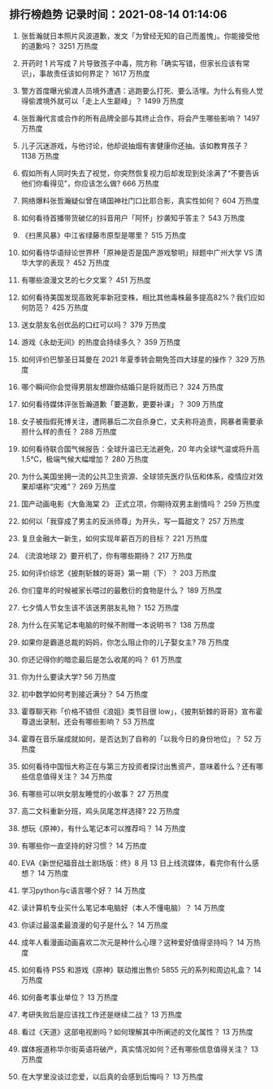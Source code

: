 
## 排行榜趋势 记录时间：2021-08-14 01:14:06
  
  1. 张哲瀚就日本照片风波道歉，发文「为曾经无知的自己而羞愧」。你能接受他的道歉吗？ 3251 万热度
    
  2. 开药时 1 片写成 7 片导致孩子中毒，院方称「确实写错，但家长应该有常识」，事故责任该如何界定？ 1617 万热度
    
  3. 警方首度曝光偷渡人员境外遭遇：逃跑要么打死、要么活埋。为什么有些人觉得偷渡境外就可以「走上人生巅峰」？ 1499 万热度
    
  4. 张哲瀚代言或合作的所有品牌全部与其终止合作，将会产生哪些影响？ 1497 万热度
    
  5. 儿子沉迷游戏，与他讨论，他却说抽烟有害健康你还抽。该如教育孩子？ 1138 万热度
    
  6. 假如所有人同时失去了视觉，你突然恢复视力后却发现到处涂满了“不要告诉他们你看得见”，你应该怎么做? 666 万热度
    
  7. 网络爆料张哲瀚疑似曾在靖国神社门口比耶合影，真实性如何？ 604 万热度
    
  8. 如何看待首播带货破亿的抖音用户「阿怀」抄袭知乎答主？ 543 万热度
    
  9. 《扫黑风暴》中江省绿藤市原型是哪里？ 515 万热度
    
  10. 如何看待华语辩论世界杯「原神是否是国产游戏黎明」辩题中广州大学 VS 清华大学的表现？ 452 万热度
    
  11. 有哪些浪漫文艺的七夕文案？ 451 万热度
    
  12. 如何看待美国发现高致死率新冠变株，相比其他毒株最多提高82%？我们应如何防范？ 425 万热度
    
  13. 送女朋友名创优品的口红可以吗？ 379 万热度
    
  14. 游戏《永劫无间》的热度会持续多久？ 359 万热度
    
  15. 如何评价巴黎圣日耳曼在 2021 年夏季转会期免签四大球星的操作？ 329 万热度
    
  16. 哪个瞬间你会觉得男朋友想跟你结婚只是将就而已？ 324 万热度
    
  17. 如何看待媒体评张哲瀚道歉「要道歉，更要补课」？ 309 万热度
    
  18. 女子被指假死博关注，遭网暴后二次自杀身亡，丈夫称将追责，网暴者需要承担什么样的责任？ 288 万热度
    
  19. 如何看待联合国气候报告：全球升温已无法避免，20 年内全球气温或将升高 1.5℃，极端气候大幅增加？ 280 万热度
    
  20. 为什么美国坐拥一流的公共卫生资源、全球领先医疗队伍和体系，疫情应对效果却堪称“灾难”？ 269 万热度
    
  21. 国产动画电影《大鱼海棠 2》 正式立项，你期待双男主剧情吗？ 259 万热度
    
  22. 如何以「我穿成了男主的反派师尊」为开头，写一篇甜文？ 257 万热度
    
  23. 复旦金融大一新生，如何实现年薪百万的目标？ 221 万热度
    
  24. 《流浪地球 2》要开机了，你有哪些期待？ 217 万热度
    
  25. 如何评价综艺《披荆斩棘的哥哥》第一期（下）？ 203 万热度
    
  26. 你们童年的时候被家长喂过的最敷衍的食物是什么？ 189 万热度
    
  27. 七夕情人节女生该不该送男朋友礼物？ 152 万热度
    
  28. 为什么在买笔记本电脑的时候不附赠一本说明书？ 138 万热度
    
  29. 如果你是霸道总裁的妈妈，你怎么阻止你的儿子娶女主? 78 万热度
    
  30. 你还记得你的暗恋最后是怎么收尾的吗？ 61 万热度
    
  31. 你为什么要读大学? 56 万热度
    
  32. 初中数学如何考到接近满分？ 54 万热度
    
  33. 霍尊聊天称「价格不错但《浪姐》类节目很 low」，《披荆斩棘的哥哥》宣布霍尊退出录制，还会有哪些影响？ 53 万热度
    
  34. 霍尊在音乐届成就如何，是否达到了自称的「以我今日的身份地位」？ 52 万热度
    
  35. 如何看待中国恒大称正在与第三方投资者探讨出售资产，意味着什么？还有哪些信息值得关注？ 34 万热度
    
  36. 有哪些可以哄女朋友睡觉的小故事？ 27 万热度
    
  37. 高二文科重新分班，鸡头凤尾怎样选择? 22 万热度
    
  38. 想玩《原神》，有什么笔记本可以推荐吗？ 14 万热度
    
  39. 有哪些你一直坚持的好习惯？ 14 万热度
    
  40. EVA《新世纪福音战士剧场版：终》8 月 13 日上线流媒体，看完你有什么感想？ 14 万热度
    
  41. 学习python与c语言哪个好？ 14 万热度
    
  42. 读计算机专业买什么笔记本电脑好（本人不懂电脑）？ 14 万热度
    
  43. 你读过最温柔最浪漫的句子是什么？ 14 万热度
    
  44. 成年人看漫画动画喜欢二次元是种什么心理？这种爱好值得坚持吗？ 14 万热度
    
  45. 如何看待 PS5 和游戏《原神》联动推出售价 5855 元的系列和周边礼盒？ 14 万热度
    
  46. 如何备考事业单位？ 13 万热度
    
  47. 考研失败后是应该找工作还是继续二战？ 13 万热度
    
  48. 看过《天道》这部电视剧吗？如何理解其中所阐述的文化属性？ 13 万热度
    
  49. 媒体报道称华尔街英语将破产，真实情况如何？还有哪些信息值得关注？ 13 万热度
    
  50. 在大学里没谈过恋爱，以后真的会感到后悔吗？ 13 万热度
    